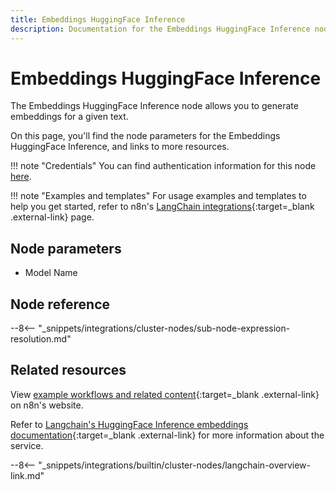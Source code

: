 ```yaml
---
title: Embeddings HuggingFace Inference
description: Documentation for the Embeddings HuggingFace Inference node in n8n, a workflow automation platform. Includes details of operations and configuration, and links to examples and credentials information.
---
```


# Embeddings HuggingFace Inference

The Embeddings HuggingFace Inference node allows you to generate embeddings for a given text.

On this page, you'll find the node parameters for the Embeddings HuggingFace Inference, and links to more resources.

!!! note "Credentials"
    You can find authentication information for this node [here](/integrations/builtin/credentials/huggingface/).

!!! note "Examples and templates"
	For usage examples and templates to help you get started, refer to n8n's [LangChain integrations](https://n8n.io/integrations/embeddings-hugging-face-inference/){:target=_blank .external-link} page.
	
## Node parameters

* Model Name

## Node reference

--8<-- "_snippets/integrations/cluster-nodes/sub-node-expression-resolution.md"

## Related resources

View [example workflows and related content](https://n8n.io/integrations/embeddings-hugging-face-inference/){:target=_blank .external-link} on n8n's website.

Refer to [Langchain's HuggingFace Inference embeddings documentation](https://js.langchain.com/docs/modules/data_connection/text_embedding/integrations/hugging_face_inference){:target=_blank .external-link} for more information about the service.

--8<-- "_snippets/integrations/builtin/cluster-nodes/langchain-overview-link.md"